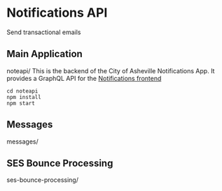 # Notifications API
Send transactional emails

## Main Application
noteapi/
This is the backend of the City of Asheville Notifications App. It provides a GraphQL API for the [Notifications frontend](https://github.com/cityofasheville/notifications-frontend)

````
cd noteapi
npm install
npm start
````

## Messages
messages/

## SES Bounce Processing
ses-bounce-processing/
